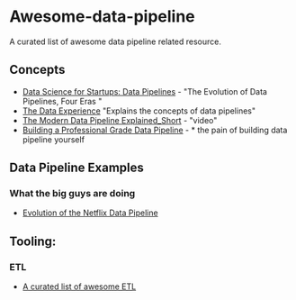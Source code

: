 # Awesome-data-pipeline

A curated list of awesome data pipeline related resource.

## Concepts

* [Data Science for Startups: Data Pipelines](https://towardsdatascience.com/data-science-for-startups-data-pipelines-786f6746a59a) - "The Evolution of Data Pipelines, Four Eras "
* [The Data Experience](https://medium.com/the-data-experience/building-a-data-pipeline-from-scratch-32b712cfb1db) "Explains the concepts of data pipelines"
* [The Modern Data Pipeline Explained_Short](https://www.youtube.com/watch?v=hBsfOJuBHoY) - "video"
* [Building a Professional Grade Data Pipeline](https://www.alooma.com/blog/building-a-professional-grade-data-pipeline0) - * the pain of building data pipeline yourself

## Data Pipeline Examples

### What the big guys are doing

* [Evolution of the Netflix Data Pipeline](https://medium.com/netflix-techblog/evolution-of-the-netflix-data-pipeline-da246ca36905)


## Tooling:

### ETL

* [A curated list of awesome ETL](https://github.com/pawl/awesome-etl)
